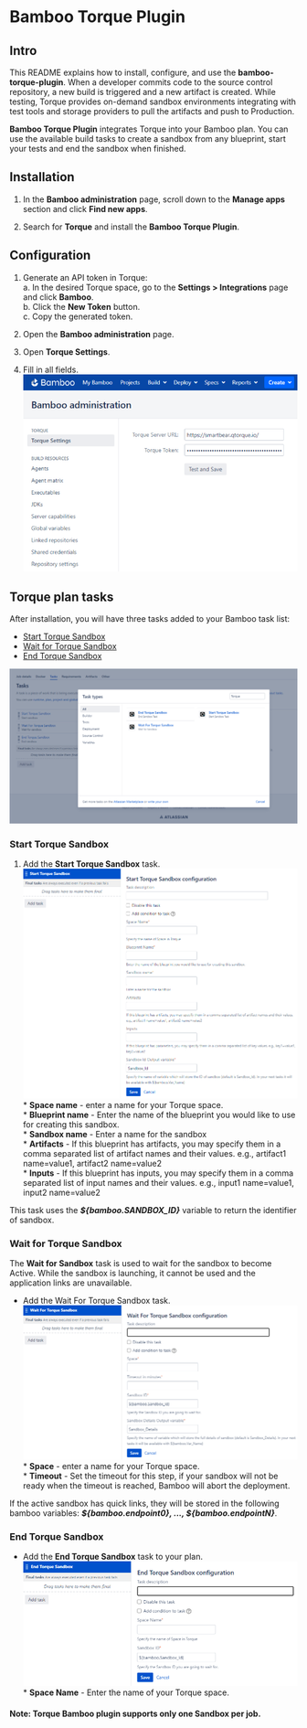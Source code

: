 # Bamboo Torque Plugin

## Intro

This README explains how to install, configure, and use the __bamboo-torque-plugin__.
When a developer commits code to the source control repository, a new build is triggered and a new artifact is created.
While testing, Torque provides on-demand sandbox environments integrating with test tools and storage
providers to pull the artifacts and push to Production.

__Bamboo Torque Plugin__ integrates Torque into your Bamboo plan. You can use the available build tasks to create
a sandbox from any blueprint, start your tests and end the sandbox when finished.

## Installation

1) In the __Bamboo administration__ page, scroll down to the __Manage apps__ section and click __Find new apps__.

2) Search for __Torque__ and install the __Bamboo Torque Plugin__.

## Configuration

1) Generate an API token in Torque: 
<br>a. In the desired Torque space, go to the __Settings > Integrations__ page and click __Bamboo__.
<br>b. Click the __New Token__ button.
<br>c. Copy the generated token.

2) Open the __Bamboo administration__ page.

3) Open __Torque Settings__.

4) Fill in all fields.
<br>![Alt text](pics/bamboo-admin.png?raw=true)

## Torque plan tasks

After installation, you will have three tasks added to your Bamboo task list:

- [Start Torque Sandbox](#start-torque-sandbox)
- [Wait for Torque Sandbox](#wait-for-torque-sandbox)
- [End Torque Sandbox](#end-torque-sandbox)

![Alt text](pics/torque-tasks.png?raw=true)

### Start Torque Sandbox

1) Add the __Start Torque Sandbox__ task.
![Alt text](pics/start-task.png?raw=true)
<br> * **Space name** - enter a name for your Torque space.
<br> *  **Blueprint name** - Enter the name of the blueprint you would like to use for creating this sandbox.
<br> *  **Sandbox name** - Enter a name for the sandbox
<br> *  **Artifacts** - If this blueprint has artifacts, you may specify them in a comma separated list of artifact names and their values. e.g., artifact1 name=value1, artifact2 name=value2
<br> *  **Inputs** - If this blueprint has inputs, you may specify them in a comma separated list of input names and their values. e.g., input1 name=value1, input2 name=value2

This task uses the **_${bamboo.SANDBOX_ID}_** variable to return the identifier of sandbox.

### Wait for Torque Sandbox

The __Wait for Sandbox__ task is used to wait for the sandbox to become Active. While the sandbox is launching, it cannot be used and the application links are unavailable.

* Add the Wait For Torque Sandbox task.
![Alt text](pics/wait-task.png?raw=true)
<br>* **Space** - enter a name for your Torque space.
<br>* **Timeout** - Set the timeout for this step, if your sandbox will not be ready when the timeout is reached,
 Bamboo will abort the deployment.
 
 If the active sandbox has quick links, they will be stored in the following bamboo variables:
 _**${bamboo.endpoint0}, ..., ${bamboo.endpointN}**_.
 
### End Torque Sandbox
* Add the __End Torque Sandbox__ task to your plan.
![Alt text](pics/end-task.png?raw=true)
<br> * **Space Name** - Enter the name of your Torque space.

#### Note: Torque Bamboo plugin supports only one Sandbox per job.

